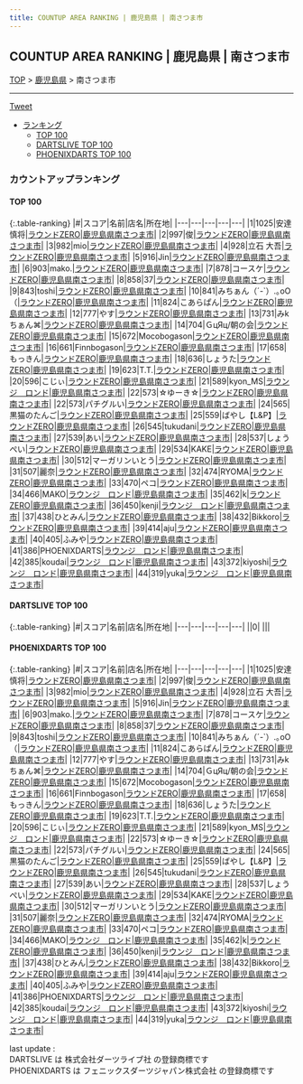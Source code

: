 ```yaml
---
title: COUNTUP AREA RANKING | 鹿児島県 | 南さつま市
---
```

## COUNTUP AREA RANKING | 鹿児島県 | 南さつま市

[TOP](/darts/rank/) > [鹿児島県](/darts/rank/鹿児島県/) > 南さつま市

___

<a href="https://twitter.com/share?ref_src=twsrc%5Etfw" data-text="COUNTUP AREA RANKING | 鹿児島県南さつま市" class="twitter-share-button" data-hashtags="DARTSLIVE,PHOENIXDARTS,darts,ダーツ" data-show-count="false">Tweet</a>

* [ランキング](#カウントアップランキング)
    * [TOP 100](#top-100)
    * [DARTSLIVE TOP 100](#dartslive-top-100)
    * [PHOENIXDARTS TOP 100](#phoenixdarts-top-100)

### カウントアップランキング

#### TOP 100



{:.table-ranking}
|#|スコア|名前|店名|所在地|
|---|---|---|---|---|
|1|1025|<span class="rank-name-pd"><span class="pro-icon-pd"></span>安達 慎将</span>|<a href="https://vs.phoenixdarts.com/jp/shop/shopDetailInfo/s_89004?s_seq=89004">ラウンドZERO</a>|<a href="/darts/rank/鹿児島県/南さつま市">鹿児島県南さつま市</a>|
|2|997|<span class="rank-name-pd">俊</span>|<a href="https://vs.phoenixdarts.com/jp/shop/shopDetailInfo/s_89004?s_seq=89004">ラウンドZERO</a>|<a href="/darts/rank/鹿児島県/南さつま市">鹿児島県南さつま市</a>|
|3|982|<span class="rank-name-pd">mio</span>|<a href="https://vs.phoenixdarts.com/jp/shop/shopDetailInfo/s_89004?s_seq=89004">ラウンドZERO</a>|<a href="/darts/rank/鹿児島県/南さつま市">鹿児島県南さつま市</a>|
|4|928|<span class="rank-name-pd">立石 大吾</span>|<a href="https://vs.phoenixdarts.com/jp/shop/shopDetailInfo/s_89004?s_seq=89004">ラウンドZERO</a>|<a href="/darts/rank/鹿児島県/南さつま市">鹿児島県南さつま市</a>|
|5|916|<span class="rank-name-pd">Jin</span>|<a href="https://vs.phoenixdarts.com/jp/shop/shopDetailInfo/s_89004?s_seq=89004">ラウンドZERO</a>|<a href="/darts/rank/鹿児島県/南さつま市">鹿児島県南さつま市</a>|
|6|903|<span class="rank-name-pd">mako.</span>|<a href="https://vs.phoenixdarts.com/jp/shop/shopDetailInfo/s_89004?s_seq=89004">ラウンドZERO</a>|<a href="/darts/rank/鹿児島県/南さつま市">鹿児島県南さつま市</a>|
|7|878|<span class="rank-name-pd">コースケ</span>|<a href="https://vs.phoenixdarts.com/jp/shop/shopDetailInfo/s_89004?s_seq=89004">ラウンドZERO</a>|<a href="/darts/rank/鹿児島県/南さつま市">鹿児島県南さつま市</a>|
|8|858|<span class="rank-name-pd">37</span>|<a href="https://vs.phoenixdarts.com/jp/shop/shopDetailInfo/s_89004?s_seq=89004">ラウンドZERO</a>|<a href="/darts/rank/鹿児島県/南さつま市">鹿児島県南さつま市</a>|
|9|843|<span class="rank-name-pd">toshi</span>|<a href="https://vs.phoenixdarts.com/jp/shop/shopDetailInfo/s_89004?s_seq=89004">ラウンドZERO</a>|<a href="/darts/rank/鹿児島県/南さつま市">鹿児島県南さつま市</a>|
|10|841|<span class="rank-name-pd">みちぁん（´-`）.｡oO（</span>|<a href="https://vs.phoenixdarts.com/jp/shop/shopDetailInfo/s_89004?s_seq=89004">ラウンドZERO</a>|<a href="/darts/rank/鹿児島県/南さつま市">鹿児島県南さつま市</a>|
|11|824|<span class="rank-name-pd">こあらぱん</span>|<a href="https://vs.phoenixdarts.com/jp/shop/shopDetailInfo/s_89004?s_seq=89004">ラウンドZERO</a>|<a href="/darts/rank/鹿児島県/南さつま市">鹿児島県南さつま市</a>|
|12|777|<span class="rank-name-pd">やす</span>|<a href="https://vs.phoenixdarts.com/jp/shop/shopDetailInfo/s_89004?s_seq=89004">ラウンドZERO</a>|<a href="/darts/rank/鹿児島県/南さつま市">鹿児島県南さつま市</a>|
|13|731|<span class="rank-name-pd">みkちぁん⌘</span>|<a href="https://vs.phoenixdarts.com/jp/shop/shopDetailInfo/s_89004?s_seq=89004">ラウンドZERO</a>|<a href="/darts/rank/鹿児島県/南さつま市">鹿児島県南さつま市</a>|
|14|704|<span class="rank-name-pd">ＧцЯц/朝の会</span>|<a href="https://vs.phoenixdarts.com/jp/shop/shopDetailInfo/s_89004?s_seq=89004">ラウンドZERO</a>|<a href="/darts/rank/鹿児島県/南さつま市">鹿児島県南さつま市</a>|
|15|672|<span class="rank-name-pd">Mocobogason</span>|<a href="https://vs.phoenixdarts.com/jp/shop/shopDetailInfo/s_89004?s_seq=89004">ラウンドZERO</a>|<a href="/darts/rank/鹿児島県/南さつま市">鹿児島県南さつま市</a>|
|16|661|<span class="rank-name-pd">Finnbogason</span>|<a href="https://vs.phoenixdarts.com/jp/shop/shopDetailInfo/s_89004?s_seq=89004">ラウンドZERO</a>|<a href="/darts/rank/鹿児島県/南さつま市">鹿児島県南さつま市</a>|
|17|658|<span class="rank-name-pd">もっきん</span>|<a href="https://vs.phoenixdarts.com/jp/shop/shopDetailInfo/s_89004?s_seq=89004">ラウンドZERO</a>|<a href="/darts/rank/鹿児島県/南さつま市">鹿児島県南さつま市</a>|
|18|636|<span class="rank-name-pd">しょうた</span>|<a href="https://vs.phoenixdarts.com/jp/shop/shopDetailInfo/s_89004?s_seq=89004">ラウンドZERO</a>|<a href="/darts/rank/鹿児島県/南さつま市">鹿児島県南さつま市</a>|
|19|623|<span class="rank-name-pd">T.T.</span>|<a href="https://vs.phoenixdarts.com/jp/shop/shopDetailInfo/s_89004?s_seq=89004">ラウンドZERO</a>|<a href="/darts/rank/鹿児島県/南さつま市">鹿児島県南さつま市</a>|
|20|596|<span class="rank-name-pd">こじぃ</span>|<a href="https://vs.phoenixdarts.com/jp/shop/shopDetailInfo/s_89004?s_seq=89004">ラウンドZERO</a>|<a href="/darts/rank/鹿児島県/南さつま市">鹿児島県南さつま市</a>|
|21|589|<span class="rank-name-pd">kyon_MS</span>|<a href="https://vs.phoenixdarts.com/jp/shop/shopDetailInfo/s_75620?s_seq=75620">ラウンジ　ロンド</a>|<a href="/darts/rank/鹿児島県/南さつま市">鹿児島県南さつま市</a>|
|22|573|<span class="rank-name-pd">☆ゆーき☆</span>|<a href="https://vs.phoenixdarts.com/jp/shop/shopDetailInfo/s_89004?s_seq=89004">ラウンドZERO</a>|<a href="/darts/rank/鹿児島県/南さつま市">鹿児島県南さつま市</a>|
|22|573|<span class="rank-name-pd">パチグルい</span>|<a href="https://vs.phoenixdarts.com/jp/shop/shopDetailInfo/s_89004?s_seq=89004">ラウンドZERO</a>|<a href="/darts/rank/鹿児島県/南さつま市">鹿児島県南さつま市</a>|
|24|565|<span class="rank-name-pd">黒猫のたんご</span>|<a href="https://vs.phoenixdarts.com/jp/shop/shopDetailInfo/s_89004?s_seq=89004">ラウンドZERO</a>|<a href="/darts/rank/鹿児島県/南さつま市">鹿児島県南さつま市</a>|
|25|559|<span class="rank-name-pd">ばやし【L&amp;P】</span>|<a href="https://vs.phoenixdarts.com/jp/shop/shopDetailInfo/s_89004?s_seq=89004">ラウンドZERO</a>|<a href="/darts/rank/鹿児島県/南さつま市">鹿児島県南さつま市</a>|
|26|545|<span class="rank-name-pd">tukudani</span>|<a href="https://vs.phoenixdarts.com/jp/shop/shopDetailInfo/s_89004?s_seq=89004">ラウンドZERO</a>|<a href="/darts/rank/鹿児島県/南さつま市">鹿児島県南さつま市</a>|
|27|539|<span class="rank-name-pd">あい</span>|<a href="https://vs.phoenixdarts.com/jp/shop/shopDetailInfo/s_89004?s_seq=89004">ラウンドZERO</a>|<a href="/darts/rank/鹿児島県/南さつま市">鹿児島県南さつま市</a>|
|28|537|<span class="rank-name-pd">しょうぺい</span>|<a href="https://vs.phoenixdarts.com/jp/shop/shopDetailInfo/s_89004?s_seq=89004">ラウンドZERO</a>|<a href="/darts/rank/鹿児島県/南さつま市">鹿児島県南さつま市</a>|
|29|534|<span class="rank-name-pd">KAKE</span>|<a href="https://vs.phoenixdarts.com/jp/shop/shopDetailInfo/s_89004?s_seq=89004">ラウンドZERO</a>|<a href="/darts/rank/鹿児島県/南さつま市">鹿児島県南さつま市</a>|
|30|512|<span class="rank-name-pd">マーガリンいとう</span>|<a href="https://vs.phoenixdarts.com/jp/shop/shopDetailInfo/s_89004?s_seq=89004">ラウンドZERO</a>|<a href="/darts/rank/鹿児島県/南さつま市">鹿児島県南さつま市</a>|
|31|507|<span class="rank-name-pd">麗奈</span>|<a href="https://vs.phoenixdarts.com/jp/shop/shopDetailInfo/s_89004?s_seq=89004">ラウンドZERO</a>|<a href="/darts/rank/鹿児島県/南さつま市">鹿児島県南さつま市</a>|
|32|474|<span class="rank-name-pd">RYOMA</span>|<a href="https://vs.phoenixdarts.com/jp/shop/shopDetailInfo/s_89004?s_seq=89004">ラウンドZERO</a>|<a href="/darts/rank/鹿児島県/南さつま市">鹿児島県南さつま市</a>|
|33|470|<span class="rank-name-pd">ペコ</span>|<a href="https://vs.phoenixdarts.com/jp/shop/shopDetailInfo/s_89004?s_seq=89004">ラウンドZERO</a>|<a href="/darts/rank/鹿児島県/南さつま市">鹿児島県南さつま市</a>|
|34|466|<span class="rank-name-pd">MAKO</span>|<a href="https://vs.phoenixdarts.com/jp/shop/shopDetailInfo/s_75620?s_seq=75620">ラウンジ　ロンド</a>|<a href="/darts/rank/鹿児島県/南さつま市">鹿児島県南さつま市</a>|
|35|462|<span class="rank-name-pd">k</span>|<a href="https://vs.phoenixdarts.com/jp/shop/shopDetailInfo/s_89004?s_seq=89004">ラウンドZERO</a>|<a href="/darts/rank/鹿児島県/南さつま市">鹿児島県南さつま市</a>|
|36|450|<span class="rank-name-pd">kenji</span>|<a href="https://vs.phoenixdarts.com/jp/shop/shopDetailInfo/s_75620?s_seq=75620">ラウンジ　ロンド</a>|<a href="/darts/rank/鹿児島県/南さつま市">鹿児島県南さつま市</a>|
|37|438|<span class="rank-name-pd">ひとみん</span>|<a href="https://vs.phoenixdarts.com/jp/shop/shopDetailInfo/s_89004?s_seq=89004">ラウンドZERO</a>|<a href="/darts/rank/鹿児島県/南さつま市">鹿児島県南さつま市</a>|
|38|432|<span class="rank-name-pd">Bikkoro</span>|<a href="https://vs.phoenixdarts.com/jp/shop/shopDetailInfo/s_89004?s_seq=89004">ラウンドZERO</a>|<a href="/darts/rank/鹿児島県/南さつま市">鹿児島県南さつま市</a>|
|39|414|<span class="rank-name-pd">aju</span>|<a href="https://vs.phoenixdarts.com/jp/shop/shopDetailInfo/s_89004?s_seq=89004">ラウンドZERO</a>|<a href="/darts/rank/鹿児島県/南さつま市">鹿児島県南さつま市</a>|
|40|405|<span class="rank-name-pd">ふみや</span>|<a href="https://vs.phoenixdarts.com/jp/shop/shopDetailInfo/s_89004?s_seq=89004">ラウンドZERO</a>|<a href="/darts/rank/鹿児島県/南さつま市">鹿児島県南さつま市</a>|
|41|386|<span class="rank-name-pd">PHOENIXDARTS</span>|<a href="https://vs.phoenixdarts.com/jp/shop/shopDetailInfo/s_75620?s_seq=75620">ラウンジ　ロンド</a>|<a href="/darts/rank/鹿児島県/南さつま市">鹿児島県南さつま市</a>|
|42|385|<span class="rank-name-pd">koudai</span>|<a href="https://vs.phoenixdarts.com/jp/shop/shopDetailInfo/s_75620?s_seq=75620">ラウンジ　ロンド</a>|<a href="/darts/rank/鹿児島県/南さつま市">鹿児島県南さつま市</a>|
|43|372|<span class="rank-name-pd">kiyoshi</span>|<a href="https://vs.phoenixdarts.com/jp/shop/shopDetailInfo/s_75620?s_seq=75620">ラウンジ　ロンド</a>|<a href="/darts/rank/鹿児島県/南さつま市">鹿児島県南さつま市</a>|
|44|319|<span class="rank-name-pd">yuka</span>|<a href="https://vs.phoenixdarts.com/jp/shop/shopDetailInfo/s_75620?s_seq=75620">ラウンジ　ロンド</a>|<a href="/darts/rank/鹿児島県/南さつま市">鹿児島県南さつま市</a>|


#### DARTSLIVE TOP 100



{:.table-ranking}
|#|スコア|名前|店名|所在地|
|---|---|---|---|---|
||0|<span class="rank-name-dl"> </span>|<a href=""></a>|<a href="/darts/rank//"></a>|


#### PHOENIXDARTS TOP 100



{:.table-ranking}
|#|スコア|名前|店名|所在地|
|---|---|---|---|---|
|1|1025|<span class="rank-name-pd"><span class="pro-icon-pd"></span>安達 慎将</span>|<a href="https://vs.phoenixdarts.com/jp/shop/shopDetailInfo/s_89004?s_seq=89004">ラウンドZERO</a>|<a href="/darts/rank/鹿児島県/南さつま市">鹿児島県南さつま市</a>|
|2|997|<span class="rank-name-pd">俊</span>|<a href="https://vs.phoenixdarts.com/jp/shop/shopDetailInfo/s_89004?s_seq=89004">ラウンドZERO</a>|<a href="/darts/rank/鹿児島県/南さつま市">鹿児島県南さつま市</a>|
|3|982|<span class="rank-name-pd">mio</span>|<a href="https://vs.phoenixdarts.com/jp/shop/shopDetailInfo/s_89004?s_seq=89004">ラウンドZERO</a>|<a href="/darts/rank/鹿児島県/南さつま市">鹿児島県南さつま市</a>|
|4|928|<span class="rank-name-pd">立石 大吾</span>|<a href="https://vs.phoenixdarts.com/jp/shop/shopDetailInfo/s_89004?s_seq=89004">ラウンドZERO</a>|<a href="/darts/rank/鹿児島県/南さつま市">鹿児島県南さつま市</a>|
|5|916|<span class="rank-name-pd">Jin</span>|<a href="https://vs.phoenixdarts.com/jp/shop/shopDetailInfo/s_89004?s_seq=89004">ラウンドZERO</a>|<a href="/darts/rank/鹿児島県/南さつま市">鹿児島県南さつま市</a>|
|6|903|<span class="rank-name-pd">mako.</span>|<a href="https://vs.phoenixdarts.com/jp/shop/shopDetailInfo/s_89004?s_seq=89004">ラウンドZERO</a>|<a href="/darts/rank/鹿児島県/南さつま市">鹿児島県南さつま市</a>|
|7|878|<span class="rank-name-pd">コースケ</span>|<a href="https://vs.phoenixdarts.com/jp/shop/shopDetailInfo/s_89004?s_seq=89004">ラウンドZERO</a>|<a href="/darts/rank/鹿児島県/南さつま市">鹿児島県南さつま市</a>|
|8|858|<span class="rank-name-pd">37</span>|<a href="https://vs.phoenixdarts.com/jp/shop/shopDetailInfo/s_89004?s_seq=89004">ラウンドZERO</a>|<a href="/darts/rank/鹿児島県/南さつま市">鹿児島県南さつま市</a>|
|9|843|<span class="rank-name-pd">toshi</span>|<a href="https://vs.phoenixdarts.com/jp/shop/shopDetailInfo/s_89004?s_seq=89004">ラウンドZERO</a>|<a href="/darts/rank/鹿児島県/南さつま市">鹿児島県南さつま市</a>|
|10|841|<span class="rank-name-pd">みちぁん（´-`）.｡oO（</span>|<a href="https://vs.phoenixdarts.com/jp/shop/shopDetailInfo/s_89004?s_seq=89004">ラウンドZERO</a>|<a href="/darts/rank/鹿児島県/南さつま市">鹿児島県南さつま市</a>|
|11|824|<span class="rank-name-pd">こあらぱん</span>|<a href="https://vs.phoenixdarts.com/jp/shop/shopDetailInfo/s_89004?s_seq=89004">ラウンドZERO</a>|<a href="/darts/rank/鹿児島県/南さつま市">鹿児島県南さつま市</a>|
|12|777|<span class="rank-name-pd">やす</span>|<a href="https://vs.phoenixdarts.com/jp/shop/shopDetailInfo/s_89004?s_seq=89004">ラウンドZERO</a>|<a href="/darts/rank/鹿児島県/南さつま市">鹿児島県南さつま市</a>|
|13|731|<span class="rank-name-pd">みkちぁん⌘</span>|<a href="https://vs.phoenixdarts.com/jp/shop/shopDetailInfo/s_89004?s_seq=89004">ラウンドZERO</a>|<a href="/darts/rank/鹿児島県/南さつま市">鹿児島県南さつま市</a>|
|14|704|<span class="rank-name-pd">ＧцЯц/朝の会</span>|<a href="https://vs.phoenixdarts.com/jp/shop/shopDetailInfo/s_89004?s_seq=89004">ラウンドZERO</a>|<a href="/darts/rank/鹿児島県/南さつま市">鹿児島県南さつま市</a>|
|15|672|<span class="rank-name-pd">Mocobogason</span>|<a href="https://vs.phoenixdarts.com/jp/shop/shopDetailInfo/s_89004?s_seq=89004">ラウンドZERO</a>|<a href="/darts/rank/鹿児島県/南さつま市">鹿児島県南さつま市</a>|
|16|661|<span class="rank-name-pd">Finnbogason</span>|<a href="https://vs.phoenixdarts.com/jp/shop/shopDetailInfo/s_89004?s_seq=89004">ラウンドZERO</a>|<a href="/darts/rank/鹿児島県/南さつま市">鹿児島県南さつま市</a>|
|17|658|<span class="rank-name-pd">もっきん</span>|<a href="https://vs.phoenixdarts.com/jp/shop/shopDetailInfo/s_89004?s_seq=89004">ラウンドZERO</a>|<a href="/darts/rank/鹿児島県/南さつま市">鹿児島県南さつま市</a>|
|18|636|<span class="rank-name-pd">しょうた</span>|<a href="https://vs.phoenixdarts.com/jp/shop/shopDetailInfo/s_89004?s_seq=89004">ラウンドZERO</a>|<a href="/darts/rank/鹿児島県/南さつま市">鹿児島県南さつま市</a>|
|19|623|<span class="rank-name-pd">T.T.</span>|<a href="https://vs.phoenixdarts.com/jp/shop/shopDetailInfo/s_89004?s_seq=89004">ラウンドZERO</a>|<a href="/darts/rank/鹿児島県/南さつま市">鹿児島県南さつま市</a>|
|20|596|<span class="rank-name-pd">こじぃ</span>|<a href="https://vs.phoenixdarts.com/jp/shop/shopDetailInfo/s_89004?s_seq=89004">ラウンドZERO</a>|<a href="/darts/rank/鹿児島県/南さつま市">鹿児島県南さつま市</a>|
|21|589|<span class="rank-name-pd">kyon_MS</span>|<a href="https://vs.phoenixdarts.com/jp/shop/shopDetailInfo/s_75620?s_seq=75620">ラウンジ　ロンド</a>|<a href="/darts/rank/鹿児島県/南さつま市">鹿児島県南さつま市</a>|
|22|573|<span class="rank-name-pd">☆ゆーき☆</span>|<a href="https://vs.phoenixdarts.com/jp/shop/shopDetailInfo/s_89004?s_seq=89004">ラウンドZERO</a>|<a href="/darts/rank/鹿児島県/南さつま市">鹿児島県南さつま市</a>|
|22|573|<span class="rank-name-pd">パチグルい</span>|<a href="https://vs.phoenixdarts.com/jp/shop/shopDetailInfo/s_89004?s_seq=89004">ラウンドZERO</a>|<a href="/darts/rank/鹿児島県/南さつま市">鹿児島県南さつま市</a>|
|24|565|<span class="rank-name-pd">黒猫のたんご</span>|<a href="https://vs.phoenixdarts.com/jp/shop/shopDetailInfo/s_89004?s_seq=89004">ラウンドZERO</a>|<a href="/darts/rank/鹿児島県/南さつま市">鹿児島県南さつま市</a>|
|25|559|<span class="rank-name-pd">ばやし【L&amp;P】</span>|<a href="https://vs.phoenixdarts.com/jp/shop/shopDetailInfo/s_89004?s_seq=89004">ラウンドZERO</a>|<a href="/darts/rank/鹿児島県/南さつま市">鹿児島県南さつま市</a>|
|26|545|<span class="rank-name-pd">tukudani</span>|<a href="https://vs.phoenixdarts.com/jp/shop/shopDetailInfo/s_89004?s_seq=89004">ラウンドZERO</a>|<a href="/darts/rank/鹿児島県/南さつま市">鹿児島県南さつま市</a>|
|27|539|<span class="rank-name-pd">あい</span>|<a href="https://vs.phoenixdarts.com/jp/shop/shopDetailInfo/s_89004?s_seq=89004">ラウンドZERO</a>|<a href="/darts/rank/鹿児島県/南さつま市">鹿児島県南さつま市</a>|
|28|537|<span class="rank-name-pd">しょうぺい</span>|<a href="https://vs.phoenixdarts.com/jp/shop/shopDetailInfo/s_89004?s_seq=89004">ラウンドZERO</a>|<a href="/darts/rank/鹿児島県/南さつま市">鹿児島県南さつま市</a>|
|29|534|<span class="rank-name-pd">KAKE</span>|<a href="https://vs.phoenixdarts.com/jp/shop/shopDetailInfo/s_89004?s_seq=89004">ラウンドZERO</a>|<a href="/darts/rank/鹿児島県/南さつま市">鹿児島県南さつま市</a>|
|30|512|<span class="rank-name-pd">マーガリンいとう</span>|<a href="https://vs.phoenixdarts.com/jp/shop/shopDetailInfo/s_89004?s_seq=89004">ラウンドZERO</a>|<a href="/darts/rank/鹿児島県/南さつま市">鹿児島県南さつま市</a>|
|31|507|<span class="rank-name-pd">麗奈</span>|<a href="https://vs.phoenixdarts.com/jp/shop/shopDetailInfo/s_89004?s_seq=89004">ラウンドZERO</a>|<a href="/darts/rank/鹿児島県/南さつま市">鹿児島県南さつま市</a>|
|32|474|<span class="rank-name-pd">RYOMA</span>|<a href="https://vs.phoenixdarts.com/jp/shop/shopDetailInfo/s_89004?s_seq=89004">ラウンドZERO</a>|<a href="/darts/rank/鹿児島県/南さつま市">鹿児島県南さつま市</a>|
|33|470|<span class="rank-name-pd">ペコ</span>|<a href="https://vs.phoenixdarts.com/jp/shop/shopDetailInfo/s_89004?s_seq=89004">ラウンドZERO</a>|<a href="/darts/rank/鹿児島県/南さつま市">鹿児島県南さつま市</a>|
|34|466|<span class="rank-name-pd">MAKO</span>|<a href="https://vs.phoenixdarts.com/jp/shop/shopDetailInfo/s_75620?s_seq=75620">ラウンジ　ロンド</a>|<a href="/darts/rank/鹿児島県/南さつま市">鹿児島県南さつま市</a>|
|35|462|<span class="rank-name-pd">k</span>|<a href="https://vs.phoenixdarts.com/jp/shop/shopDetailInfo/s_89004?s_seq=89004">ラウンドZERO</a>|<a href="/darts/rank/鹿児島県/南さつま市">鹿児島県南さつま市</a>|
|36|450|<span class="rank-name-pd">kenji</span>|<a href="https://vs.phoenixdarts.com/jp/shop/shopDetailInfo/s_75620?s_seq=75620">ラウンジ　ロンド</a>|<a href="/darts/rank/鹿児島県/南さつま市">鹿児島県南さつま市</a>|
|37|438|<span class="rank-name-pd">ひとみん</span>|<a href="https://vs.phoenixdarts.com/jp/shop/shopDetailInfo/s_89004?s_seq=89004">ラウンドZERO</a>|<a href="/darts/rank/鹿児島県/南さつま市">鹿児島県南さつま市</a>|
|38|432|<span class="rank-name-pd">Bikkoro</span>|<a href="https://vs.phoenixdarts.com/jp/shop/shopDetailInfo/s_89004?s_seq=89004">ラウンドZERO</a>|<a href="/darts/rank/鹿児島県/南さつま市">鹿児島県南さつま市</a>|
|39|414|<span class="rank-name-pd">aju</span>|<a href="https://vs.phoenixdarts.com/jp/shop/shopDetailInfo/s_89004?s_seq=89004">ラウンドZERO</a>|<a href="/darts/rank/鹿児島県/南さつま市">鹿児島県南さつま市</a>|
|40|405|<span class="rank-name-pd">ふみや</span>|<a href="https://vs.phoenixdarts.com/jp/shop/shopDetailInfo/s_89004?s_seq=89004">ラウンドZERO</a>|<a href="/darts/rank/鹿児島県/南さつま市">鹿児島県南さつま市</a>|
|41|386|<span class="rank-name-pd">PHOENIXDARTS</span>|<a href="https://vs.phoenixdarts.com/jp/shop/shopDetailInfo/s_75620?s_seq=75620">ラウンジ　ロンド</a>|<a href="/darts/rank/鹿児島県/南さつま市">鹿児島県南さつま市</a>|
|42|385|<span class="rank-name-pd">koudai</span>|<a href="https://vs.phoenixdarts.com/jp/shop/shopDetailInfo/s_75620?s_seq=75620">ラウンジ　ロンド</a>|<a href="/darts/rank/鹿児島県/南さつま市">鹿児島県南さつま市</a>|
|43|372|<span class="rank-name-pd">kiyoshi</span>|<a href="https://vs.phoenixdarts.com/jp/shop/shopDetailInfo/s_75620?s_seq=75620">ラウンジ　ロンド</a>|<a href="/darts/rank/鹿児島県/南さつま市">鹿児島県南さつま市</a>|
|44|319|<span class="rank-name-pd">yuka</span>|<a href="https://vs.phoenixdarts.com/jp/shop/shopDetailInfo/s_75620?s_seq=75620">ラウンジ　ロンド</a>|<a href="/darts/rank/鹿児島県/南さつま市">鹿児島県南さつま市</a>|


<div class="footer border-top border-gray-light mt-5 pt-3 text-right text-gray">
    last update : <span style="font-weight: italic" id="foot_last_modified"></span><br />
    DARTSLIVE は 株式会社ダーツライブ社 の登録商標です<br />
    PHOENIXDARTS は フェニックスダーツジャパン株式会社 の登録商標です<br />
</div>

<script src="https://cdnjs.cloudflare.com/ajax/libs/jquery.tablesorter/2.31.3/js/jquery.tablesorter.min.js" integrity="sha512-qzgd5cYSZcosqpzpn7zF2ZId8f/8CHmFKZ8j7mU4OUXTNRd5g+ZHBPsgKEwoqxCtdQvExE5LprwwPAgoicguNg==" crossorigin="anonymous" referrerpolicy="no-referrer"></script>
<link rel="stylesheet" href="https://cdnjs.cloudflare.com/ajax/libs/jquery.tablesorter/2.31.3/css/theme.default.min.css" integrity="sha512-wghhOJkjQX0Lh3NSWvNKeZ0ZpNn+SPVXX1Qyc9OCaogADktxrBiBdKGDoqVUOyhStvMBmJQ8ZdMHiR3wuEq8+w==" crossorigin="anonymous" referrerpolicy="no-referrer" />
<script>
$(function() {
    $(".table-ranking").tablesorter({sortList:[[0, 0]]});
    $("#foot_last_modified").text(formatDate(new Date(document.lastModified), 'yyyy-MM-dd HH:mm:ss'));
});
</script>

<script async src="https://platform.twitter.com/widgets.js" charset="utf-8"></script>